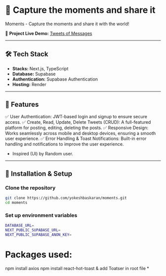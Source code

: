 # 🚀 Capture the moments and share it

Moments - Capture the moments and share it with the world!

📌 **Project Live Demo:** [Tweets of Messages](https://moments-of-photos.onrender.com)

---

## 🛠 Tech Stack

- **Stacks:** Next.js, TypeScript
- **Database:** Supabase
- **Authentication:** Supabase Authentication
- **Hosting:** Render

---

## 📢 Features

✅ User Authentication: JWT-based login and signup to ensure secure access.
✅ Create, Read, Update, Delete Tweets (CRUD): A full-featured platform for posting, editing, deleting the posts.
✅ Responsive Design: Works seamlessly across mobile and desktop devices, ensuring a smooth user experience.
✅ Error Handling & Toast Notifications: Built-in error handling and notifications to improve the user experience.

- Inspired (UI) by Random user.

---

## 🚀 Installation & Setup

### **Clone the repository**

```bash
git clone https://github.com/yokeshbaskaran/moments.git
cd moments
```

### Set up environment variables

```bash
DATABASE_URL=
NEXT_PUBLIC_SUPABASE_URL=
NEXT_PUBLIC_SUPABASE_ANON_KEY=

```

# Packages used:

npm install axios
npm install react-hot-toast & add Toatser in root file \*
